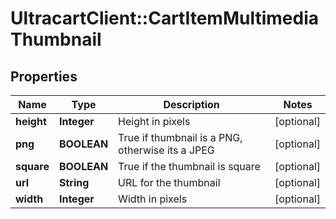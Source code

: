 # UltracartClient::CartItemMultimediaThumbnail

## Properties
Name | Type | Description | Notes
------------ | ------------- | ------------- | -------------
**height** | **Integer** | Height in pixels | [optional] 
**png** | **BOOLEAN** | True if thumbnail is a PNG, otherwise its a JPEG | [optional] 
**square** | **BOOLEAN** | True if the thumbnail is square | [optional] 
**url** | **String** | URL for the thumbnail | [optional] 
**width** | **Integer** | Width in pixels | [optional] 


